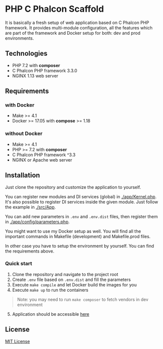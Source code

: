# PHP C Phalcon Scaffold

It is basically a fresh setup of web application based on C Phalcon PHP framework.
It provides multi-module configuration, all the features which are part of the framework and Docker setup for both: dev and prod environments.

## Technologies
* PHP 7.2 with **composer**
* C Phalcon PHP framework 3.3.0
* NGINX 1.13 web server

## Requirements

### with Docker
* Make >= 4.1
* Docker >= 17.05 with **compose** >= 1.18

### without Docker
* Make >= 4.1
* PHP >= 7.2 with **composer**
* C Phalcon PHP framework ^3.3
* NGINX or Apache web server

## Installation
Just clone the repository and customize the application to yourself.

You can register new modules and DI services (global) in [./app/Kernel.php](./app/Kernel.php).
It's also possible to register DI services inside the given module. Just follow the example in [./src/App](./src/App).

You can add new parameters in `.env` and `.env.dist` files, then register them in [./app/config/parameters.php](./app/config/parameters.php).

You might want to use my Docker setup as well.
You will find all the important commands in Makefile (development) and Makefile.prod files.

In other case you have to setup the environment by yourself. You can find the requirements above.

### Quick start

1. Clone the repository and navigate to the project root
2. Create `.env` file based on `.env.dist` and fill the parameters
3. Execute `make compile` and let Docker build the images for you
4. Execute `make up` to run the containers
> Note: you may need to run `make composer` to fetch vendors in dev environment
5. Application should be accessible [here](http://127.0.0.1:9460)

## License

[MIT License](./LICENSE)

